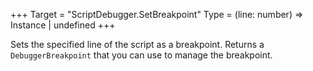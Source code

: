 +++
Target = "ScriptDebugger.SetBreakpoint"
Type = (line: number) => Instance | undefined
+++

Sets the specified line of the script as a breakpoint. Returns a `DebuggerBreakpoint` that you can use to manage the breakpoint.